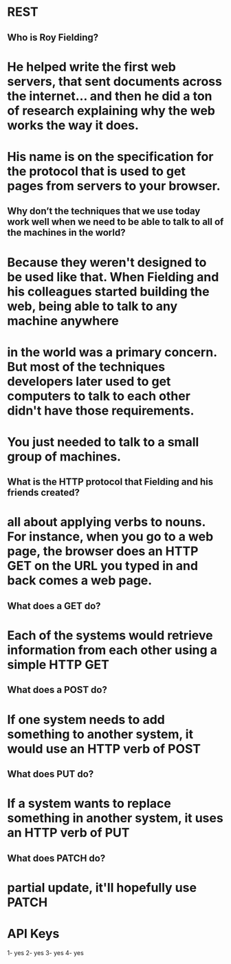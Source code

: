 # REST

## Who is Roy Fielding?

# He helped write the first web servers, that sent documents across the internet… and then he did a ton of research explaining why the web works the way it does.
# His name is on the specification for the protocol that is used to get pages from servers to your browser.

## Why don’t the techniques that we use today work well when we need to be able to talk to all of the machines in the world?
# Because they weren't designed to be used like that. When Fielding and his colleagues started building the web, being able to talk to any machine anywhere
# in the world was a primary concern. But most of the techniques developers later used to get computers to talk to each other didn't have those requirements.
# You just needed to talk to a small group of machines.


## What is the HTTP protocol that Fielding and his friends created?
# all about applying verbs to nouns. For instance, when you go to a web page, the browser does an HTTP GET on the URL you typed in and back comes a web page.

## What does a GET do?
# Each of the systems would retrieve information from each other using a simple HTTP GET
## What does a POST do?
# If one system needs to add something to another system, it would use an HTTP verb of POST
## What does PUT do?
# If a system wants to replace something in another system, it uses an HTTP verb of PUT
## What does PATCH do?
# partial update, it'll hopefully use PATCH


# API Keys

1- yes
2- yes
3- yes
4- yes

